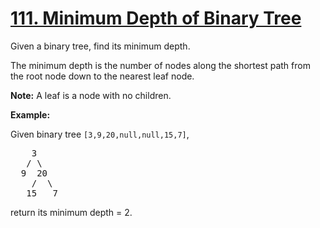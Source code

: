 <h1 class="title__20p2"><a href="https://leetcode-cn.com/problems/minimum-depth-of-binary-tree/">111. Minimum Depth of Binary Tree</a></h1>
<div class="notranslate"><p>Given a binary tree, find its minimum depth.</p>

<p>The minimum depth is the number of nodes along the shortest path from the root node down to the nearest leaf node.</p>

<p><strong>Note:</strong>&nbsp;A leaf is a node with no children.</p>

<p><strong>Example:</strong></p>

<p>Given binary tree <code>[3,9,20,null,null,15,7]</code>,</p>

<pre>    3
   / \
  9  20
    /  \
   15   7</pre>

<p>return its minimum&nbsp;depth = 2.</p>
</div>